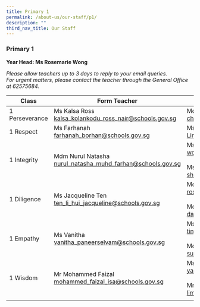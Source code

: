 ```yaml
---
title: Primary 1
permalink: /about-us/our-staff/p1/
description: ""
third_nav_title: Our Staff
---
```

### **Primary 1**
**Year Head: Ms Rosemarie Wong**

_Please allow teachers up to 3 days to reply to your email queries.  
For urgent matters, please contact the teacher through the General Office at 62575684._

| Class | Form Teacher | Co-Form Teacher |
|---|---|---|
| 1 Perseverance | Ms Kalsa Ross<br>[kalsa\_kolankodu\_ross\_nair@schools.gov.sg](mailto:kalsa_kolankodu_ross_nair@schools.gov.sg) | Mdm Chen Ying<br>[chen\_ying\_e@schools.gov.sg](mailto:chen_ying_e@schools.gov.sg)<br> |
| 1 Respect | Ms Farhanah<br>[farhanah\_borhan@schools.gov.sg](mailto:farhanah_borhan@schools.gov.sg) | Ms Jane Ang<br>[Lim\_Meng\_Gek\_Jane@schools.gov.sg](mailto:Lim_Meng_Gek_Jane@schools.gov.sg) |
| 1 Integrity | Mdm Nurul Natasha<br>[nurul_natasha_muhd_farhan@schools.gov.sg](mailto:nurul_natasha_muhd_farhan@schools.gov.sg) | Ms Rosemarie Wong <br>[wong\_li\_ching\_rosemarie@schools.gov.sg](mailto:wong_li_ching_rosemarie@schools.gov.sg)<br><br>Ms Shih Xiu Rong<br>[shih_xiu_rong@schools.gov.sg](mailto:shih_xiu_rong@schools.gov.sg)  |
| 1 Diligence | Ms Jacqueline Ten<br>[ten\_li\_hui\_jacqueline@schools.gov.sg](mailto:ten_li_hui_jacqueline@schools.gov.sg) | Mdm Roslindah<br>[roslindah\_buang@schools.gov.sg](mailto:roslindah_buang@schools.gov.sg)<br><br>Mdm Daisy Leela<br>[daisy\_leela\_r\_ramasamy@schools.gov.sg](mailto:daisy_leela_r_ramasamy@schools.gov.sg) |
| 1 Empathy | Ms Vanitha <br>[vanitha\_paneerselvam@schools.gov.sg](mailto:vanitha_paneerselvam@schools.gov.sg) | Ms Ting Shu Han<br>[ting\_shu\_han@schools.gov.sg](mailto:ting_shu_han@schools.gov.sg)<br><br>Mdm Suzanah<br>[suzanah\_rahim@schools.gov.sg](mailto:suzanah_rahim@schools.gov.sg) 
| 1 Wisdom | Mr Mohammed Faizal<br>[mohammed\_faizal\_isa@schools.gov.sg](mailto:mohammed_faizal_isa@schools.gov.sg) | Ms Yang Ge<br>[yang\_ge@schools.gov.sg](mailto:yang_ge@schools.gov.sg) <br><br> Mrs Shallene Tan<br>[lim\_su\_yu\_shallene@schools.gov.sg](mailto:lim_su_yu_shallene@schools.gov.sg) |
|  |  |  |